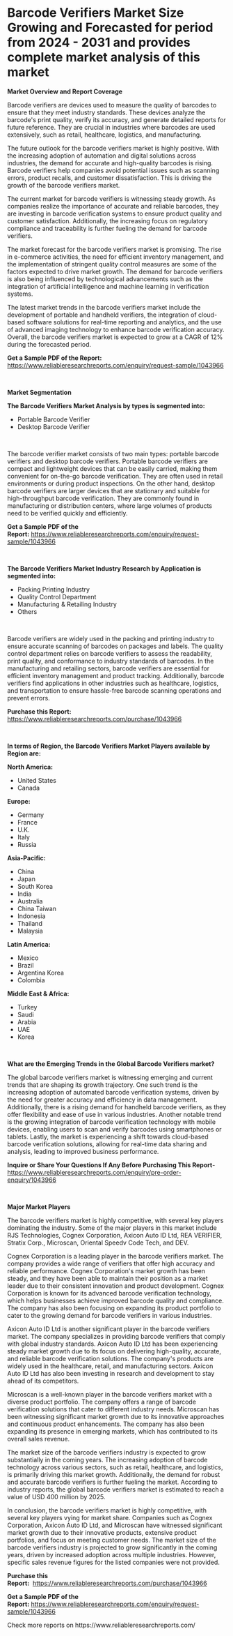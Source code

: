 <p><h1>Barcode Verifiers Market Size Growing and Forecasted for period from 2024 - 2031 and provides complete market analysis of this market</h1></p><p><strong>Market Overview and Report Coverage</strong></p>
<p><p>Barcode verifiers are devices used to measure the quality of barcodes to ensure that they meet industry standards. These devices analyze the barcode's print quality, verify its accuracy, and generate detailed reports for future reference. They are crucial in industries where barcodes are used extensively, such as retail, healthcare, logistics, and manufacturing.</p><p>The future outlook for the barcode verifiers market is highly positive. With the increasing adoption of automation and digital solutions across industries, the demand for accurate and high-quality barcodes is rising. Barcode verifiers help companies avoid potential issues such as scanning errors, product recalls, and customer dissatisfaction. This is driving the growth of the barcode verifiers market.</p><p>The current market for barcode verifiers is witnessing steady growth. As companies realize the importance of accurate and reliable barcodes, they are investing in barcode verification systems to ensure product quality and customer satisfaction. Additionally, the increasing focus on regulatory compliance and traceability is further fueling the demand for barcode verifiers.</p><p>The market forecast for the barcode verifiers market is promising. The rise in e-commerce activities, the need for efficient inventory management, and the implementation of stringent quality control measures are some of the factors expected to drive market growth. The demand for barcode verifiers is also being influenced by technological advancements such as the integration of artificial intelligence and machine learning in verification systems.</p><p>The latest market trends in the barcode verifiers market include the development of portable and handheld verifiers, the integration of cloud-based software solutions for real-time reporting and analytics, and the use of advanced imaging technology to enhance barcode verification accuracy. Overall, the barcode verifiers market is expected to grow at a CAGR of 12% during the forecasted period.</p></p>
<p><strong>Get a Sample PDF of the Report:</strong> <a href="https://www.reliableresearchreports.com/enquiry/request-sample/1043966">https://www.reliableresearchreports.com/enquiry/request-sample/1043966</a></p>
<p>&nbsp;</p>
<p><strong>Market Segmentation</strong></p>
<p><strong>The Barcode Verifiers Market Analysis by types is segmented into:</strong></p>
<p><ul><li>Portable Barcode Verifier</li><li>Desktop Barcode Verifier</li></ul></p>
<p>&nbsp;</p>
<p><p>The barcode verifier market consists of two main types: portable barcode verifiers and desktop barcode verifiers. Portable barcode verifiers are compact and lightweight devices that can be easily carried, making them convenient for on-the-go barcode verification. They are often used in retail environments or during product inspections. On the other hand, desktop barcode verifiers are larger devices that are stationary and suitable for high-throughput barcode verification. They are commonly found in manufacturing or distribution centers, where large volumes of products need to be verified quickly and efficiently.</p></p>
<p><strong>Get a Sample PDF of the Report:</strong>&nbsp;<a href="https://www.reliableresearchreports.com/enquiry/request-sample/1043966">https://www.reliableresearchreports.com/enquiry/request-sample/1043966</a></p>
<p>&nbsp;</p>
<p><strong>The Barcode Verifiers Market Industry Research by Application is segmented into:</strong></p>
<p><ul><li>Packing Printing Industry</li><li>Quality Control Department</li><li>Manufacturing & Retailing Industry</li><li>Others</li></ul></p>
<p>&nbsp;</p>
<p><p>Barcode verifiers are widely used in the packing and printing industry to ensure accurate scanning of barcodes on packages and labels. The quality control department relies on barcode verifiers to assess the readability, print quality, and conformance to industry standards of barcodes. In the manufacturing and retailing sectors, barcode verifiers are essential for efficient inventory management and product tracking. Additionally, barcode verifiers find applications in other industries such as healthcare, logistics, and transportation to ensure hassle-free barcode scanning operations and prevent errors.</p></p>
<p><strong>Purchase this Report:</strong>&nbsp; <a href="https://www.reliableresearchreports.com/purchase/1043966">https://www.reliableresearchreports.com/purchase/1043966</a></p>
<p>&nbsp;</p>
<p><strong>In terms of Region, the Barcode Verifiers Market Players available by Region are:</strong></p>
<p>
    <p> <strong> North America: </strong>
        <ul>
            <li>United States</li>
            <li>Canada</li>
        </ul>
        </p> 
    <p> <strong> Europe: </strong>
        <ul>
            <li>Germany</li>
            <li>France</li>
            <li>U.K.</li>
            <li>Italy</li>
            <li>Russia</li>
        </ul>
        </p> 
    <p> <strong> Asia-Pacific: </strong>
        <ul>
            <li>China</li>
            <li>Japan</li>
            <li>South Korea</li>
            <li>India</li>
            <li>Australia</li>
            <li>China Taiwan</li>
            <li>Indonesia</li>
            <li>Thailand</li>
            <li>Malaysia</li>
        </ul>
        </p> 
    <p> <strong> Latin America: </strong>
        <ul>
            <li>Mexico</li>
            <li>Brazil</li>
            <li>Argentina Korea</li>
            <li>Colombia</li>
        </ul>
        </p> 
    <p> <strong> Middle East & Africa: </strong>
        <ul>
            <li>Turkey</li>
            <li>Saudi</li>
            <li>Arabia</li>
            <li>UAE</li>
            <li>Korea</li>
        </ul>
    </p>
    </p>
<p>&nbsp;</p>
<p><strong>What are the Emerging Trends in the Global Barcode Verifiers market?</strong></p>
<p><p>The global barcode verifiers market is witnessing emerging and current trends that are shaping its growth trajectory. One such trend is the increasing adoption of automated barcode verification systems, driven by the need for greater accuracy and efficiency in data management. Additionally, there is a rising demand for handheld barcode verifiers, as they offer flexibility and ease of use in various industries. Another notable trend is the growing integration of barcode verification technology with mobile devices, enabling users to scan and verify barcodes using smartphones or tablets. Lastly, the market is experiencing a shift towards cloud-based barcode verification solutions, allowing for real-time data sharing and analysis, leading to improved business performance.</p></p>
<p><strong>Inquire or Share Your Questions If Any Before Purchasing This Report</strong>- <a href="https://www.reliableresearchreports.com/enquiry/pre-order-enquiry/1043966">https://www.reliableresearchreports.com/enquiry/pre-order-enquiry/1043966</a></p>
<p>&nbsp;</p>
<p><strong>Major Market Players</strong></p>
<p><p>The barcode verifiers market is highly competitive, with several key players dominating the industry. Some of the major players in this market include RJS Technologies, Cognex Corporation, Axicon Auto ID Ltd, REA VERIFIER, Stratix Corp., Microscan, Oriental Speedv Code Tech, and DEV.</p><p>Cognex Corporation is a leading player in the barcode verifiers market. The company provides a wide range of verifiers that offer high accuracy and reliable performance. Cognex Corporation's market growth has been steady, and they have been able to maintain their position as a market leader due to their consistent innovation and product development. Cognex Corporation is known for its advanced barcode verification technology, which helps businesses achieve improved barcode quality and compliance. The company has also been focusing on expanding its product portfolio to cater to the growing demand for barcode verifiers in various industries.</p><p>Axicon Auto ID Ltd is another significant player in the barcode verifiers market. The company specializes in providing barcode verifiers that comply with global industry standards. Axicon Auto ID Ltd has been experiencing steady market growth due to its focus on delivering high-quality, accurate, and reliable barcode verification solutions. The company's products are widely used in the healthcare, retail, and manufacturing sectors. Axicon Auto ID Ltd has also been investing in research and development to stay ahead of its competitors.</p><p>Microscan is a well-known player in the barcode verifiers market with a diverse product portfolio. The company offers a range of barcode verification solutions that cater to different industry needs. Microscan has been witnessing significant market growth due to its innovative approaches and continuous product enhancements. The company has also been expanding its presence in emerging markets, which has contributed to its overall sales revenue.</p><p>The market size of the barcode verifiers industry is expected to grow substantially in the coming years. The increasing adoption of barcode technology across various sectors, such as retail, healthcare, and logistics, is primarily driving this market growth. Additionally, the demand for robust and accurate barcode verifiers is further fueling the market. According to industry reports, the global barcode verifiers market is estimated to reach a value of USD 400 million by 2025.</p><p>In conclusion, the barcode verifiers market is highly competitive, with several key players vying for market share. Companies such as Cognex Corporation, Axicon Auto ID Ltd, and Microscan have witnessed significant market growth due to their innovative products, extensive product portfolios, and focus on meeting customer needs. The market size of the barcode verifiers industry is projected to grow significantly in the coming years, driven by increased adoption across multiple industries. However, specific sales revenue figures for the listed companies were not provided.</p></p>
<p><strong>Purchase this Report:</strong>&nbsp;&nbsp;<a href="https://www.reliableresearchreports.com/purchase/1043966">https://www.reliableresearchreports.com/purchase/1043966</a></p>
<p></p>
<p><strong>Get a Sample PDF of the Report:</strong>&nbsp;<a href="https://www.reliableresearchreports.com/enquiry/request-sample/1043966">https://www.reliableresearchreports.com/enquiry/request-sample/1043966</a></p>
<p>Check more reports on https://www.reliableresearchreports.com/</p>